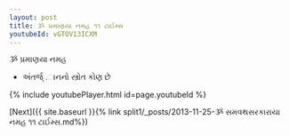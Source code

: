 ```yaml
---
layout: post
title: ૐ પ્રમાણયા નમહ ૧૧ ટાઈમ્સ
youtubeId: vGTOV13ICXM
---
```

 
 
 ૐ પ્રમાણયા નમહ  
 
 -  અંતર્જ્ .ાનનો સ્ત્રોત કોણ છે 
 
  
 
  
 
 
 
 
 
 


{% include youtubePlayer.html id=page.youtubeId %}
 
[Next]({{ site.baseurl }}{% link  split1/_posts/2013-11-25-ૐ સમવથસરકારાયા નમહ ૧૧ ટાઈમ્સ.md%})
 
